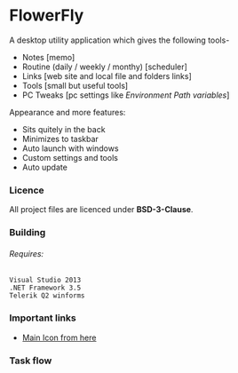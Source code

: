 # FlowerFly 

A desktop utility application which gives the following tools-

* Notes [memo]    
* Routine (daily / weekly / monthy) [scheduler]   
* Links [web site and local file and folders links]   
* Tools [small but useful tools]   
* PC Tweaks [pc settings like *Environment Path variables*]   

Appearance and more features:

* Sits quitely in the back   
* Minimizes to taskbar   
* Auto launch with windows
* Custom settings and tools   
* Auto update   

### Licence

All project files are licenced under **BSD-3-Clause**.   

### Building

###### Requires: 
    
    Visual Studio 2013
    .NET Framework 3.5
    Telerik Q2 winforms

### Important links    
* [Main Icon from here](http://www.iconarchive.com/show/christmas-shadow-2-icons-by-pelfusion/Flower-icon.html)   

### Task flow

